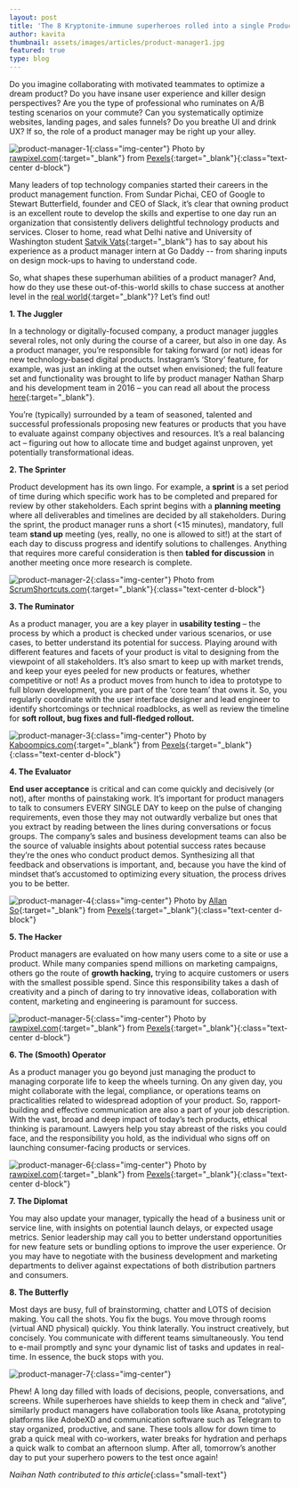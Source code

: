 ```yaml
---
layout: post
title: 'The 8 Kryptonite-immune superheroes rolled into a single Product Manager'
author: kavita
thumbnail: assets/images/articles/product-manager1.jpg
featured: true
type: blog
---
```


Do you imagine collaborating with motivated teammates to optimize a dream product? Do you have insane user experience and killer design perspectives? Are you the type of professional who ruminates on A/B testing scenarios on your commute? Can you systematically optimize websites, landing pages, and sales funnels? Do you breathe UI and drink UX? If so, the role of a product manager may be right up your alley.

![product-manager-1](/assets/images/articles/product-manager1.jpg){:class="img-center"}
<span>Photo by [rawpixel.com](https://www.pexels.com/@rawpixel){:target="\_blank"} from [Pexels](https://www.pexels.com){:target="\_blank"}</span>{:class="text-center d-block"}

Many leaders of top technology companies started their careers in the product management function. From Sundar Pichai, CEO of Google to Stewart Butterfield, founder and CEO of Slack, it’s clear that owning product is an excellent route to develop the skills and expertise to one day run an organization that consistently delivers delightful technology products and services. Closer to home, read what Delhi native and University of Washington student [Satvik Vats](https://www.linkedin.com/posts/satvikvats_godaddy-activity-6578450885138055168-joyW/){:target="\_blank"} has to say about his experience as a product manager intern at Go Daddy -- from sharing inputs on design mock-ups to having to understand code.

So, what shapes these superhuman abilities of a product manager? And, how do they use these out-of-this-world skills to chase success at another level in the [real world](https://blog.lore.online/2018/12/25/breaking-down-the-world-of-work.html){:target="\_blank"}? Let’s find out!

**1. The Juggler**

In a technology or digitally-focused company, a product manager juggles several roles, not only during the course of a career, but also in one day. As a product manager, you’re responsible for taking forward (or not) ideas for new technology-based digital products. Instagram’s ‘Story’ feature, for example, was just an inkling at the outset when envisioned; the full feature set and functionality was brought to life by product manager Nathan Sharp and his development team in 2016 – you can read all about the process [here](https://instagram-engineering.com/a-year-of-stories-launching-is-the-easy-part-d4251acef662){:target="\_blank"}.

You’re (typically) surrounded by a team of seasoned, talented and successful professionals proposing new features or products that you have to evaluate against company objectives and resources. It’s a real balancing act – figuring out how to allocate time and budget against unproven, yet potentially transformational ideas.

**2. The Sprinter**

Product development has its own lingo. For example, a **sprint** is a set period of time during which specific work has to be completed and prepared for review by other stakeholders. Each sprint begins with a **planning meeting** where all deliverables and timelines are decided by all stakeholders. During the sprint, the product manager runs a short (<15 minutes), mandatory, full team **stand up** meeting (yes, really, no one is allowed to sit!) at the start of each day to discuss progress and identify solutions to challenges. Anything that requires more careful consideration is then **tabled for discussion** in another meeting once more research is complete.

![product-manager-2](/assets/images/articles/product-manager2.jpg){:class="img-center"}
<span>Photo from [ScrumShortcuts.com](https://scrumshortcuts.com){:target="\_blank"}</span>{:class="text-center d-block"}

**3. The Ruminator**

As a product manager, you are a key player in **usability testing** – the process by which a product is checked under various scenarios, or use cases, to better understand its potential for success. Playing around with different features and facets of your product is vital to designing from the viewpoint of all stakeholders. It’s also smart to keep up with market trends, and keep your eyes peeled for new products or features, whether competitive or not! As a product moves from hunch to idea to prototype to full blown development, you are part of the ‘core team’ that owns it. So, you regularly coordinate with the user interface designer and lead engineer to identify shortcomings or technical roadblocks, as well as review the timeline for **soft rollout, bug fixes and full-fledged rollout.**

![product-manager-3](/assets/images/articles/product-manager3.jpg){:class="img-center"}
<span>Photo by [Kaboompics.com](https://www.pexels.com/@kaboompics){:target="\_blank"} from [Pexels](https://www.pexels.com){:target="\_blank"}</span>{:class="text-center d-block"}

**4. The Evaluator**

**End user acceptance** is critical and can come quickly and decisively (or not), after months of painstaking work. It’s important for product managers to talk to consumers EVERY SINGLE DAY to keep on the pulse of changing requirements, even those they may not outwardly verbalize but ones that you extract by reading between the lines during conversations or focus groups. The company’s sales and business development teams can also be the source of valuable insights about potential success rates because they’re the ones who conduct product demos. Synthesizing all that feedback and observations is important, and, because you have the kind of mindset that’s accustomed to optimizing every situation, the process drives you to be better.

![product-manager-4](/assets/images/articles/product-manager4.jpg){:class="img-center"}
<span>Photo by [Allan So](https://www.pexels.com/@allan-so-1356596){:target="\_blank"} from [Pexels](https://www.pexels.com){:target="\_blank"}</span>{:class="text-center d-block"}

**5. The Hacker**

Product managers are evaluated on how many users come to a site or use a product. While many companies spend millions on marketing campaigns, others go the route of **growth hacking,** trying to acquire customers or users with the smallest possible spend. Since this responsibility takes a dash of creativity and a pinch of daring to try innovative ideas, collaboration with content, marketing and engineering is paramount for success.

![product-manager-5](/assets/images/articles/product-manager5.jpg){:class="img-center"}
<span>Photo by [rawpixel.com](https://www.pexels.com/@rawpixel){:target="\_blank"} from [Pexels](https://www.pexels.com){:target="\_blank"}</span>{:class="text-center d-block"}

**6. The (Smooth) Operator**

As a product manager you go beyond just managing the product to managing corporate life to keep the wheels turning. On any given day, you might collaborate with the legal, compliance, or operations teams on practicalities related to widespread adoption of your product. So, rapport-building and effective communication are also a part of your job description. With the vast, broad and deep impact of today’s tech products, ethical thinking is paramount. Lawyers help you stay abreast of the risks you could face, and the responsibility you hold, as the individual who signs off on launching consumer-facing products or services.

![product-manager-6](/assets/images/articles/product-manager6.jpg){:class="img-center"}
<span>Photo by [rawpixel.com](https://www.pexels.com/@rawpixel){:target="\_blank"} from [Pexels](https://www.pexels.com){:target="\_blank"}</span>{:class="text-center d-block"}

**7. The Diplomat**

You may also update your manager, typically the head of a business unit or service line, with insights on potential launch delays, or expected usage metrics. Senior leadership may call you to better understand opportunities for new feature sets or bundling options to improve the user experience. Or you may have to negotiate with the business development and marketing departments to deliver against expectations of both distribution partners and consumers.

**8. The Butterfly**

Most days are busy, full of brainstorming, chatter and LOTS of decision making. You call the shots. You fix the bugs. You move through rooms (virtual AND physical) quickly. You think laterally. You instruct creatively, but concisely. You communicate with different teams simultaneously. You tend to e-mail promptly and sync your dynamic list of tasks and updates in real-time. In essence, the buck stops with you.

![product-manager-7](/assets/images/articles/product-manager7.jpg){:class="img-center"}

Phew! A long day filled with loads of decisions, people, conversations, and screens. While superheroes have shields to keep them in check and “alive”, similarly product managers have collaboration tools like Asana, prototyping platforms like AdobeXD and communication software such as Telegram to stay organized, productive, and sane. These tools allow for down time to grab a quick meal with co-workers, water breaks for hydration and perhaps a quick walk to combat an afternoon slump. After all, tomorrow’s another day to put your superhero powers to the test once again!

_Naihan Nath contributed to this article_{:class="small-text"}
